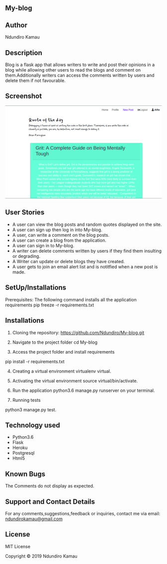 ## My-blog

## Author
Ndundiro Kamau

## Description
Blog is a flask app that allows writers to write and post their opinions in a blog while allowing other users to read the blogs and comment on them.Additionally writers can access the comments written by users and delete them if not favourable.

## Screenshot
<img src="https://github.com/Ndundiro/my-blog/blob/master/My-blog.png" width="1000">


## User Stories
* A user can view the blog posts and random quotes displayed on the site.
* A user can sign up then log in into My-blog.
* A user, can write a comment on the blog posts.
* A user can create a blog from the application.
* A user can sign in to My-blog.
* A writer can delete comments written by users if they find them insulting or degrading.
* A Writer can update or delete blogs they  have created.
* A user gets to join an email alert list and is notitfied when a new post is made.

## SetUp/Installations

Prerequisites:
The following command installs all the application requirements
pip freeze -r requirements.txt

## Installations

1. Cloning the repository:
https://github.com/Ndundiro/My-blog.git

2. Navigate to the project folder 
cd My-blog

3. Access the project folder and install requirements
 
pip install -r requirements.txt

4. Creating a virtual environment
virtualenv virtual.

5. Activating the virtual environment
source virtual/bin/activate.

6. Run the application 
python3.6 manage.py runserver on your terminal.

7. Running tests

python3 manage.py test.


## Technology used

* Python3.6
* Flask
* Heroku
* Postgresql
* Html5

## Known Bugs

The Comments do not display as expected.

## Support and Contact Details
For any comments,suggestions,feedback or inquiries, contact me via email: ndundirokamau@gmail.com

## License
MIT License

Copyright © 2019 Ndundiro Kamau
